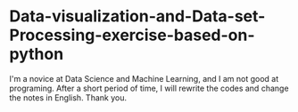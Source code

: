 # Data-visualization-and-Data-set-Processing-exercise-based-on-python
I'm a novice at Data Science and Machine Learning, and I am not good at programing. After a short period of time, I will rewrite the codes and change the notes in English. Thank you.
